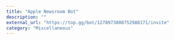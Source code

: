 ```yaml
---
title: "Apple Newsroom Bot"
description: ""
external_url: "https://top.gg/bot/1278973808752988171/invite"
category: "Miscellaneous"
---
```

